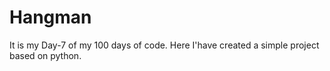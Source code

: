 # Hangman
It is my Day-7 of my 100 days of code. Here I'have created a simple project based on python.
